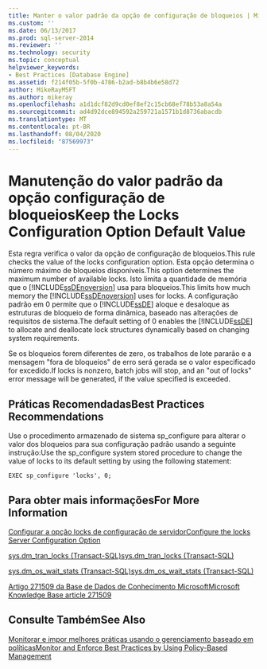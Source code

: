 ```yaml
---
title: Manter o valor padrão da opção de configuração de bloqueios | Microsoft Docs
ms.custom: ''
ms.date: 06/13/2017
ms.prod: sql-server-2014
ms.reviewer: ''
ms.technology: security
ms.topic: conceptual
helpviewer_keywords:
- Best Practices [Database Engine]
ms.assetid: f214f05b-5f0b-4786-b2ad-b8b4b6e58d72
author: MikeRayMSFT
ms.author: mikeray
ms.openlocfilehash: a1d1dcf82d9cd0ef8ef2c15cb68ef78b53a8a54a
ms.sourcegitcommit: ad4d92dce894592a259721a1571b1d8736abacdb
ms.translationtype: MT
ms.contentlocale: pt-BR
ms.lasthandoff: 08/04/2020
ms.locfileid: "87569973"
---
```

# <a name="keep-the-locks-configuration-option-default-value"></a><span data-ttu-id="e6413-102">Manutenção do valor padrão da opção configuração de bloqueios</span><span class="sxs-lookup"><span data-stu-id="e6413-102">Keep the Locks Configuration Option Default Value</span></span>
  <span data-ttu-id="e6413-103">Esta regra verifica o valor da opção de configuração de bloqueios.</span><span class="sxs-lookup"><span data-stu-id="e6413-103">This rule checks the value of the locks configuration option.</span></span> <span data-ttu-id="e6413-104">Esta opção determina o número máximo de bloqueios disponíveis.</span><span class="sxs-lookup"><span data-stu-id="e6413-104">This option determines the maximum number of available locks.</span></span> <span data-ttu-id="e6413-105">Isto limita a quantidade de memória que o [!INCLUDE[ssDEnoversion](../../includes/ssdenoversion-md.md)] usa para bloqueios.</span><span class="sxs-lookup"><span data-stu-id="e6413-105">This limits how much memory the [!INCLUDE[ssDEnoversion](../../includes/ssdenoversion-md.md)] uses for locks.</span></span> <span data-ttu-id="e6413-106">A configuração padrão em 0 permite que o [!INCLUDE[ssDE](../../includes/ssde-md.md)] aloque e desaloque as estruturas de bloqueio de forma dinâmica, baseado nas alterações de requisitos de sistema.</span><span class="sxs-lookup"><span data-stu-id="e6413-106">The default setting of 0 enables the [!INCLUDE[ssDE](../../includes/ssde-md.md)] to allocate and deallocate lock structures dynamically based on changing system requirements.</span></span>  
  
 <span data-ttu-id="e6413-107">Se os bloqueios forem diferentes de zero, os trabalhos de lote pararão e a mensagem "fora de bloqueios" de erro será gerada se o valor especificado for excedido.</span><span class="sxs-lookup"><span data-stu-id="e6413-107">If locks is nonzero, batch jobs will stop, and an "out of locks" error message will be generated, if the value specified is exceeded.</span></span>  
  
## <a name="best-practices-recommendations"></a><span data-ttu-id="e6413-108">Práticas Recomendadas</span><span class="sxs-lookup"><span data-stu-id="e6413-108">Best Practices Recommendations</span></span>  
 <span data-ttu-id="e6413-109">Use o procedimento armazenado de sistema sp_configure para alterar o valor dos bloqueios para sua configuração padrão usando a seguinte instrução:</span><span class="sxs-lookup"><span data-stu-id="e6413-109">Use the sp_configure system stored procedure to change the value of locks to its default setting by using the following statement:</span></span>  
  
```  
EXEC sp_configure 'locks', 0;  
```  
  
## <a name="for-more-information"></a><span data-ttu-id="e6413-110">Para obter mais informações</span><span class="sxs-lookup"><span data-stu-id="e6413-110">For More Information</span></span>  
 [<span data-ttu-id="e6413-111">Configurar a opção locks de configuração de servidor</span><span class="sxs-lookup"><span data-stu-id="e6413-111">Configure the locks Server Configuration Option</span></span>](../../database-engine/configure-windows/configure-the-locks-server-configuration-option.md)  
  
 [<span data-ttu-id="e6413-112">sys.dm_tran_locks &#40;Transact-SQL&#41;</span><span class="sxs-lookup"><span data-stu-id="e6413-112">sys.dm_tran_locks &#40;Transact-SQL&#41;</span></span>](/sql/relational-databases/system-dynamic-management-views/sys-dm-tran-locks-transact-sql)  
  
 [<span data-ttu-id="e6413-113">sys.dm_os_wait_stats &#40;Transact-SQL&#41;</span><span class="sxs-lookup"><span data-stu-id="e6413-113">sys.dm_os_wait_stats &#40;Transact-SQL&#41;</span></span>](/sql/relational-databases/system-dynamic-management-views/sys-dm-os-wait-stats-transact-sql)  
  
 [<span data-ttu-id="e6413-114">Artigo 271509 da Base de Dados de Conhecimento Microsoft</span><span class="sxs-lookup"><span data-stu-id="e6413-114">Microsoft Knowledge Base article 271509</span></span>](https://go.microsoft.com/fwlink/?linkid=117788)  
  
## <a name="see-also"></a><span data-ttu-id="e6413-115">Consulte Também</span><span class="sxs-lookup"><span data-stu-id="e6413-115">See Also</span></span>  
 [<span data-ttu-id="e6413-116">Monitorar e impor melhores práticas usando o gerenciamento baseado em políticas</span><span class="sxs-lookup"><span data-stu-id="e6413-116">Monitor and Enforce Best Practices by Using Policy-Based Management</span></span>](monitor-and-enforce-best-practices-by-using-policy-based-management.md)  
  
  
